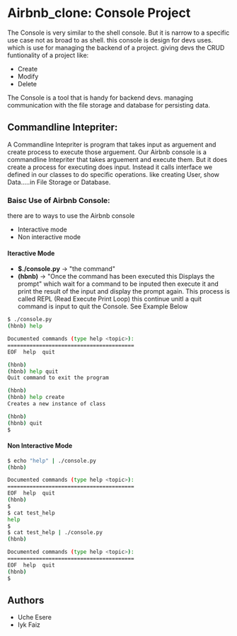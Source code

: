 # Airbnb_clone: Console Project
The Console is very similar to the shell console. But it is narrow to a specific use case not as broad to as shell.
this console is design for devs uses. which is use for managing the backend of a project. giving devs the CRUD
funtionality of a project like:
* Create
* Modify
* Delete

The Console is a tool that is handy for backend devs. managing communication with the file storage and database
for persisting data.
## Commandline Intepriter:
A Commandline Intepriter is program that takes input as arguement and create process to execute those arguement.
Our Airbnb console is a commandline Intepriter that takes arguement and execute them. But it does create a process for executing does input. Instead it calls interface we defined in our classes to do specific operations. like creating User, show Data.....in File Storage or Database.
### Baisc Use of Airbnb Console:
there are to ways to use the Airbnb console
* Interactive mode
* Non interactive mode
#### Iteractive Mode
* **$./console.py** -> "the command"
* **(hbnb)** -> "Once the command has been executed this Displays the prompt" which wait for a command to be inputed then execute it and print the result of the input and display the prompt again. This process is called REPL (Read Execute Print Loop) this continue unitl a quit command is input to quit the Console. See Example Below
```bash
$ ./console.py
(hbnb) help

Documented commands (type help <topic>):
========================================
EOF  help  quit

(hbnb) 
(hbnb) help quit
Quit command to exit the program

(hbnb)
(hbnb) help create
Creates a new instance of class

(hbnb)
(hbnb) quit
$
```
#### Non Interactive Mode
```bash
$ echo "help" | ./console.py
(hbnb)

Documented commands (type help <topic>):
========================================
EOF  help  quit
(hbnb) 
$
$ cat test_help
help
$
$ cat test_help | ./console.py
(hbnb)

Documented commands (type help <topic>):
========================================
EOF  help  quit
(hbnb) 
$
```
## Authors
* Uche Esere
* Iyk Faiz
